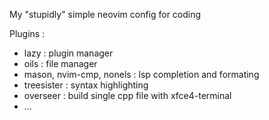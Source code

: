My "stupidly" simple neovim config for coding

Plugins :
- lazy : plugin manager
- oils : file manager
- mason, nvim-cmp, nonels : lsp completion and formating
- treesister : syntax highlighting
- overseer : build single cpp file with xfce4-terminal
- ...
